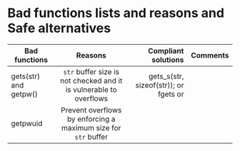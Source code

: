 # Bad functions lists and reasons and Safe alternatives

| Bad functions | Reasons | Compliant solutions | Comments
|----------|:-------------:|------------:| ------------:| 
| gets(str) and getpw() | `str` buffer size is not checked and it is vulnerable to overflows | gets_s(str, sizeof(str)); or fgets or
getpwuid | Prevent overflows by enforcing a maximum size for `str` buffer
